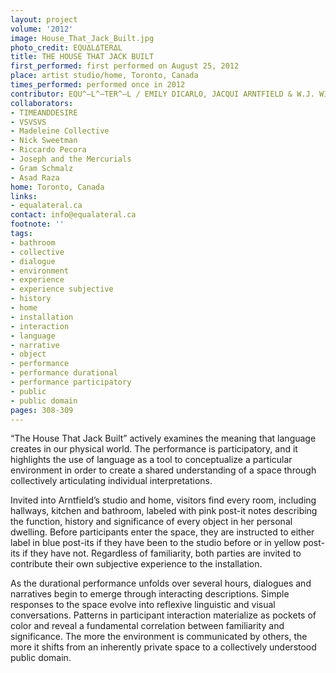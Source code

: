 ```yaml
---
layout: project
volume: '2012'
image: House_That_Jack_Built.jpg
photo_credit: EQUΔLΔTERΔL
title: THE HOUSE THAT JACK BUILT
first_performed: first performed on August 25, 2012
place: artist studio/home, Toronto, Canada
times_performed: performed once in 2012
contributor: EQU^—L^—TER^—L / EMILY DICARLO, JACQUI ARNTFIELD & W.J. WILSON
collaborators:
- TIMEANDDESIRE
- VSVSVS
- Madeleine Collective
- Nick Sweetman
- Riccardo Pecora
- Joseph and the Mercurials
- Gram Schmalz
- Asad Raza
home: Toronto, Canada
links:
- equalateral.ca
contact: info@equalateral.ca
footnote: ''
tags:
- bathroom
- collective
- dialogue
- environment
- experience
- experience subjective
- history
- home
- installation
- interaction
- language
- narrative
- object
- performance
- performance durational
- performance participatory
- public
- public domain
pages: 308-309
---
```


“The House That Jack Built” actively examines the meaning that language creates in our physical world. The performance is participatory, and it highlights the use of language as a tool to conceptualize a particular environment in order to create a shared understanding of a space through collectively articulating individual interpretations.

Invited into Arntfield’s studio and home, visitors find every room, including hallways, kitchen and bathroom, labeled with pink post-it notes describing the function, history and significance of every object in her personal dwelling. Before participants enter the space, they are instructed to either label in blue post-its if they have been to the studio before or in yellow post-its if they have not. Regardless of familiarity, both parties are invited to contribute their own subjective experience to the installation. 

As the durational performance unfolds over several hours, dialogues and narratives begin to emerge through interacting descriptions. Simple responses to the space evolve into reflexive linguistic and visual conversations. Patterns in participant interaction materialize as pockets of color and reveal a fundamental correlation between familiarity and significance. The more the environment is communicated by others, the more it shifts from an inherently private space to a collectively understood public domain.
